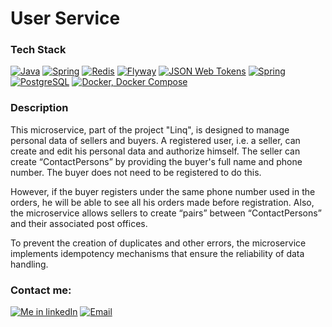 <h1>User Service</h1>

### Tech Stack

<a href="#"><img src="https://img.shields.io/badge/Java-ED8B00?style=for-the-badge&logo=openjdk&logoColor=white" alt="Java"/></a>
<a href="https://spring.io"><img src="https://img.shields.io/badge/Spring_Boot-6cb52d?style=for-the-badge&logo=Spring&logoColor=white" alt="Spring"/></a>
<a href="https://redis.io"><img src="https://img.shields.io/badge/Redis-DC382D?style=for-the-badge&logo=redis&logoColor=white" alt="Redis"/></a>
<a href="https://www.red-gate.com/products/flyway/"><img src="https://img.shields.io/badge/flyway-c60400?style=for-the-badge&logo=flyway&logoColor=white"  alt="Flyway"/></a>
<a href="#"><img src="https://img.shields.io/badge/JWT-333?style=for-the-badge&logo=JSON-Web-Tokens&logoColor=white" alt="JSON Web Tokens"/></a>
<a href="https://spring.io"><img src="https://img.shields.io/badge/swagger-6cb52d?style=for-the-badge&logo=swagger&logoColor=white&titleColor=white" alt="Spring"/></a>
<a href="https://www.postgresql.org"><img src="https://img.shields.io/badge/postgresql-4169e1?style=for-the-badge&logo=postgresql&logoColor=white" alt="PostgreSQL"/></a>
<a href="https://www.docker.com"><img src="https://img.shields.io/badge/docker-257bd6?style=for-the-badge&logo=docker&logoColor=white" alt="Docker, Docker Compose"/></a>

### Description

This microservice, part of the project "Linq", is designed to manage personal data of sellers and buyers. 
A registered user, i.e. a seller, can create and edit his personal data and authorize himself. 
The seller can create “ContactPersons” by providing the buyer's full name and phone number. 
The buyer does not need to be registered to do this.

However, if the buyer registers under the same phone number used in the orders, 
he will be able to see all his orders made before registration. 
Also, the microservice allows sellers to create “pairs” between “ContactPersons” and their associated post offices.

To prevent the creation of duplicates and other errors, the microservice implements idempotency mechanisms that ensure the reliability of data handling.

### Contact me:

<a href="https://www.linkedin.com/in/danyazero/"><img src="https://img.shields.io/badge/LinkedIn-0077B5?style=for-the-badge&logo=linkedin&logoColor=white" alt="Me in linkedIn"/></a>
<a href="mailto:danyamozzhukhin@gmail.com"><img src="https://img.shields.io/badge/Email-D14836?style=for-the-badge&logo=gmail&logoColor=white" alt="Email"/></p>
